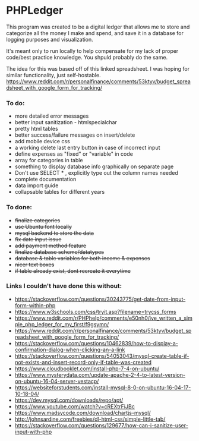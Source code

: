 # PHPLedger

This program was created to be a digital ledger that allows me to store and categorize all the money I make and spend, and save it in a database for logging purposes and visualization. 

It's meant only to run locally to help compensate for my lack of proper code/best practice knowledge. You shpuld probably do the same.

The idea for this was based off of this linked spreadsheet. I was hoping for similar functionality, just self-hostable.
https://www.reddit.com/r/personalfinance/comments/53ktyv/budget_spreadsheet_with_google_form_for_tracking/

### To do:
- more detailed error messages
- better input sanitization - htmlspecialchar
- pretty html tables
- better success/failure messages on insert/delete
- add mobile device css
- a working delete last entry button in case of incorrect input
- define expenses as "fixed" or "variable" in code
- array for categories in table
- something to display database info graphically on separate page 
- Don't use SELECT * , explicitly type out the column names needed
- complete documentation
- data import guide
- collapsable tables for different years

### To done:
- ~~finalize categories~~
- ~~use Ubuntu font locally~~
- ~~mysql backend to store the data~~
- ~~fix date input issue~~
- ~~add payment method feature~~
- ~~finalize database scheme/datatypes~~
- ~~database & table variables for both income & expenses~~
- ~~nicer text boxes~~
- ~~if table already exist, dont recreate it everytime~~

### Links I couldn't have done this without:
- https://stackoverflow.com/questions/30243775/get-date-from-input-form-within-php
- https://www.w3schools.com/css/tryit.asp?filename=trycss_forms
- https://www.reddit.com/r/PHPhelp/comments/e50nh0/ive_written_a_simple_php_ledger_for_my_first/f9gsymn/
- https://www.reddit.com/r/personalfinance/comments/53ktyv/budget_spreadsheet_with_google_form_for_tracking/
- https://stackoverflow.com/questions/10462839/how-to-display-a-confirmation-dialog-when-clicking-an-a-link
- https://stackoverflow.com/questions/54053043/mysql-create-table-if-not-exists-and-insert-record-only-if-table-was-created
- https://www.cloudbooklet.com/install-php-7-4-on-ubuntu/
- https://www.mysterydata.com/update-apache-2-4-to-latest-version-on-ubuntu-16-04-server-vestacp/
- https://websiteforstudents.com/install-mysql-8-0-on-ubuntu-16-04-17-10-18-04/
- https://dev.mysql.com/downloads/repo/apt/
- https://www.youtube.com/watch?v=cREXtrFiJBc
- https://www.madsycode.com/download/chartjs-mysql/
- http://johnsardine.com/freebies/dl-html-css/simple-little-tab/
- https://stackoverflow.com/questions/129677/how-can-i-sanitize-user-input-with-php
